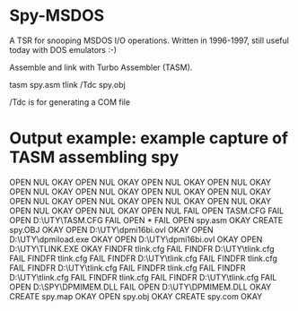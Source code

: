 # Spy-MSDOS
A TSR for snooping MSDOS I/O operations. Written in 1996-1997, still useful today with DOS emulators :-)

Assemble and link with Turbo Assembler (TASM).

tasm spy.asm
tlink /Tdc spy.obj

/Tdc is for generating a COM file

# Output example: example capture of TASM assembling spy
OPEN   NUL OKAY
OPEN   NUL OKAY
OPEN   NUL OKAY 
OPEN   NUL OKAY 
OPEN   NUL OKAY 
OPEN   NUL OKAY 
OPEN   NUL OKAY 
OPEN   NUL OKAY 
OPEN   NUL OKAY 
OPEN   NUL OKAY 
OPEN   NUL OKAY 
OPEN   NUL OKAY 
OPEN   NUL OKAY 
OPEN   NUL OKAY 
OPEN   NUL FAIL 
OPEN   TASM.CFG FAIL 
OPEN   D:\UTY\TASM.CFG FAIL 
OPEN   * FAIL 
OPEN   spy.asm OKAY 
CREATE spy.OBJ OKAY 
OPEN   D:\UTY\dpmi16bi.ovl OKAY 
OPEN   D:\UTY\dpmiload.exe OKAY 
OPEN   D:\UTY\dpmi16bi.ovl OKAY 
OPEN   D:\UTY\TLINK.EXE OKAY 
FINDFR tlink.cfg FAIL 
FINDFR D:\UTY\tlink.cfg FAIL 
FINDFR tlink.cfg FAIL 
FINDFR D:\UTY\tlink.cfg FAIL 
FINDFR tlink.cfg FAIL 
FINDFR D:\UTY\tlink.cfg FAIL 
FINDFR tlink.cfg FAIL 
FINDFR D:\UTY\tlink.cfg FAIL 
FINDFR tlink.cfg FAIL 
FINDFR D:\UTY\tlink.cfg FAIL 
OPEN   D:\SPY\DPMIMEM.DLL FAIL 
OPEN   D:\UTY\DPMIMEM.DLL OKAY 
CREATE spy.map OKAY 
OPEN   spy.obj OKAY 
CREATE spy.com OKAY 

